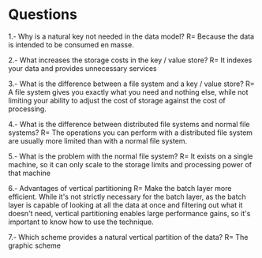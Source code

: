 # Questions

1.- Why is a natural key not needed in the data model?
R= Because the data is intended to be consumed en masse.

2.- What increases the storage costs in the key / value store?
R= It indexes your data and provides unnecessary services

3.- What is the difference between a file system and a key / value store?
R= A file system gives you exactly what you need and nothing else, while not limiting your ability to adjust the cost of storage against the cost of processing.

4.- What is the difference between distributed file systems and normal file systems?
R= The operations you can perform with a distributed file system are usually more limited than with a normal file system.

5.- What is the problem with the normal file system?
R= It exists on a single machine, so it can only scale to the storage limits and processing power of that machine

6.- Advantages of vertical partitioning
R= Make the batch layer more efficient. While it's not strictly necessary for the batch layer, as the batch layer is capable of looking at all the data at once and filtering out what it doesn't need, vertical partitioning enables large performance gains, so it's important to know how to use the technique.

7.- Which scheme provides a natural vertical partition of the data?
R= The graphic scheme
